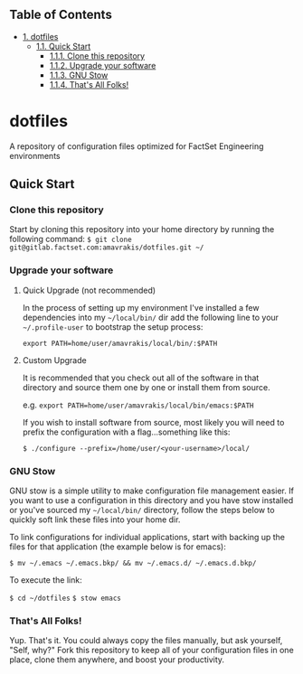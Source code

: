 <div id="table-of-contents">
<h2>Table of Contents</h2>
<div id="text-table-of-contents">
<ul>
<li><a href="#orgheadline8">1. dotfiles</a>
<ul>
<li><a href="#orgheadline7">1.1. Quick Start</a>
<ul>
<li><a href="#orgheadline1">1.1.1. Clone this repository</a></li>
<li><a href="#orgheadline4">1.1.2. Upgrade your software</a></li>
<li><a href="#orgheadline5">1.1.3. GNU Stow</a></li>
<li><a href="#orgheadline6">1.1.4. That's All Folks!</a></li>
</ul>
</li>
</ul>
</li>
</ul>
</div>
</div>

# dotfiles<a id="orgheadline8"></a>

A repository of configuration files optimized for FactSet Engineering environments

## Quick Start<a id="orgheadline7"></a>

### Clone this repository<a id="orgheadline1"></a>

Start by cloning this repository into your home directory by running the following command:
`$ git clone git@gitlab.factset.com:amavrakis/dotfiles.git ~/`

### Upgrade your software<a id="orgheadline4"></a>

1.  Quick Upgrade (not recommended)

    In the process of setting up my environment I've installed a few dependencies into my `~/local/bin/` dir add the following line to your `~/.profile-user` to bootstrap the setup process:
    
    `export PATH=home/user/amavrakis/local/bin/:$PATH`

2.  Custom Upgrade

    It is recommended that you check out all of the software in that directory and source them one by one or install them from source.
    
    e.g. `export PATH=home/user/amavrakis/local/bin/emacs:$PATH`
    
    If you wish to install software from source, most likely you will need to prefix the configuration with a flag&#x2026;something like this:
    
    `$ ./configure --prefix=/home/user/<your-username>/local/`

### GNU Stow<a id="orgheadline5"></a>

GNU stow is a simple utility to make configuration file management easier. If you want to use a configuration in this directory and you have stow installed or you've sourced my `~/local/bin/` directory, follow the steps below to quickly soft link these files into your home dir.

To link configurations for individual applications, start with backing up the files for that application (the example below is for emacs):

`$ mv ~/.emacs ~/.emacs.bkp/ && mv ~/.emacs.d/ ~/.emacs.d.bkp/`

To execute the link:

`$ cd ~/dotfiles`
`$ stow emacs`

### That's All Folks!<a id="orgheadline6"></a>

Yup. That's it. You could always copy the files manually, but ask yourself, "Self, why?" Fork this repository to keep all of your configuration files in one place, clone them anywhere, and boost your productivity.
